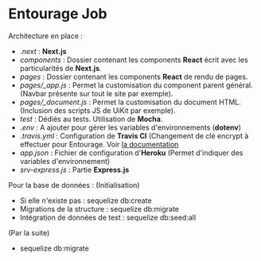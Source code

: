 # Entourage Job

Architecture en place :

- _.next_ : **Next.js**
- _components_ : Dossier contenant les components **React** écrit avec les particularités de **Next.js**.
- _pages_ : Dossier contenant les components **React** de rendu de pages.
- _pages/\_app.js_ : Permet la customisation du component parent général. (Navbar présente sur tout le site par exemple).
- _pages/\_document.js_ : Permet la customisation du document HTML. (Inclusion des scripts JS de UiKit par exemple).
- _test_ : Dédiés au tests. Utilisation de **Mocha**.
- _.env_ : A ajouter pour gérer les variables d'environnements (**dotenv**)
- _.travis.yml_ : Configuration de **Travis CI** (Changement de clé encrypt à effectuer pour Entourage. Voir [la documentation](https://docs.travis-ci.com/user/deployment/heroku/)
- _app.json_ : Fichier de configuration d'**Heroku** (Permet d'indiquer des variables d'environnement)
- _srv-express.js_ : Partie **Express.js**

Pour la base de données :
(Initialisation)

- Si elle n'existe pas : sequelize db:create
- Migrations de la structure : sequelize db:migrate
- Intégration de données de test : sequelize db:seed:all

(Par la suite)

- sequelize db:migrate
